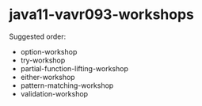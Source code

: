 # java11-vavr093-workshops
Suggested order:
* option-workshop
* try-workshop
* partial-function-lifting-workshop
* either-workshop
* pattern-matching-workshop
* validation-workshop
